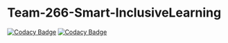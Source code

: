 # Team-266-Smart-InclusiveLearning

[![Codacy Badge](https://api.codacy.com/project/badge/Grade/dcddb5b1a52e41d59c98c1cdb6b9dc58)](https://app.codacy.com/gh/BuildForSDGCohort2/Team-266-Smart-InclusiveLearning?utm_source=github.com&utm_medium=referral&utm_content=BuildForSDGCohort2/Team-266-Smart-InclusiveLearning&utm_campaign=Badge_Grade_Dashboard)
[![Codacy Badge](https://api.codacy.com/project/badge/Grade/dcddb5b1a52e41d59c98c1cdb6b9dc58)](https://app.codacy.com/gh/BuildForSDGCohort2/Team-266-Smart-InclusiveLearning?utm_source=github.com&utm_medium=referral&utm_content=BuildForSDGCohort2/Team-266-Smart-InclusiveLearning&utm_campaign=Badge_Grade_Settings)